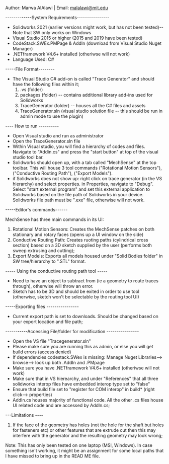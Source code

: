 Author: Marwa AlAlawi  | Email: malalawi@mit.edu 


-------------System Requirements----------------


- Solidworks 2021 (earlier versions might work, but has not been tested)-- Note that SW only works on Windows
- Visual Studio 2015 or higher (2015 and 2019 have been tested)
- CodeStack.SWEx.PMPage & AddIn (download from Visual Studio Nuget Manager)
- .NETframework V4.6+ installed (otheriwse will not work) 
- Language Used: C#



-----File Format--------

- The Visual Studio C# add-on is called "Trace Generator" and should have the following files within it; 
	1) .vs (folder) 
	2) packages (folder) -- contains additional library add-ins used for Solidworks
	3) TraceGenerator (folder) -- houses all the C# files and assets 
	4)  TraceGenerator.sln (visual studio solution file -- this should be run in admin mode to use the plugin)



---- How to run ----------

- Open Visual studio and run as administrator 
- Open the TraceGenerator.sln file 
- Within Visual studio, you will find a hierarchy of codes and files. Navigate to "Addin.cs" and press the "start button" at top 
of the visual studio tool bar. 
- Solidworks should open up, with a tab called "MechSense" at the top toolbar. This will house 3 tool commands ("Rotational Motion Sensors"), ("Conductive Routing Path"), ("Export Models"). 
- if Solidworks does not show up: right click on trace generator (in the VS hierarchy) and select properties. in Properties, navigate to "Debug". Select "start external program" and set this external application to Solidworks based on the file path of Solidworks in your device. Solidworks file path must be ".exe" file, otherwise will not work.


-----Editor's commands------

MechSense has three main commands in its UI: 

1) Rotational Motion Sensors: Creates the MechSense patches on both stationary and rotary faces (opens up a UI window on the side)
2) Conductive Routing Path: Creates ruoting paths (cylindrical cross section) based on a 3D sketch supplied by the user (performs both sweep extrusing and cutting); 
3) Export Models: Exports all models housed under "Solid Bodies folder" in SW tree/hierarchy to ".STL" format.



----- Using the conductive routing path tool ----- 

- Need to have an object to subtract from (ie a geometry to route traces through), otherwise will throw an error.
- Sketch has to be 3D and should be exited in order to use tool (otherwise, sketch won't be selectable by the routing tool UI)


-----Exporting files ----------------

- Current export path is set to downloads. Should be changed based on your export location and file path; 


-----------Accessing File/folder for modification ----------------

- Open the VS file "Tracegenerator.sln"
- Please make sure you are running this as admin, or else you will get build errors (access denied)
- If dependencies codestack.SWex is missing: Manage Nuget Libraries--> browse--> look up both .AddIn and .PMpage
- Make sure you have .NETframework V4.6+ installed (otheriwse will not work) 
- Make sure that in VS hierearchy, and under "References" that all three solidworks interop files have embedded interop type set to "false"
- Ensure that build file set to "register for COM interop" in build* (right click--> properties)
- AddIn.cs houses majority of functional code. All the other .cs files house UI related code and are accessed by AddIn.cs;

---Limitations ---- 

1) If the face of the geometry has holes (not the hole for the shaft but holes for fasteners etc) or other features that are extrude cut then this may interfere with the generator and the resulting geometry may look wrong; 


Note: This has only been tested on one laptop (MSI, Windows). In case something isn't working, it might be an assignment for some local paths that I have missed to bring up in the READ ME file. 
